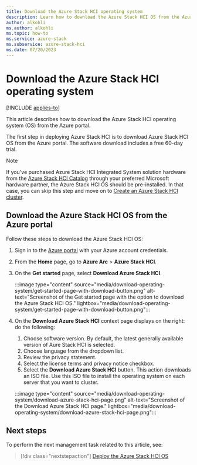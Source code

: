 ```yaml
---
title: Download the Azure Stack HCI operating system
description: Learn how to download the Azure Stack HCI OS from the Azure portal.
author: alkohli
ms.author: alkohli
ms.topic: how-to
ms.service: azure-stack
ms.subservice: azure-stack-hci
ms.date: 07/20/2023
---
```


# Download the Azure Stack HCI operating system

[!INCLUDE [applies-to](../../includes/hci-applies-to-22h2-21h2.md)]

This article describes how to download the Azure Stack HCI operating system (OS) from the Azure portal.

The first step in deploying Azure Stack HCI is to download Azure Stack HCI OS from the Azure portal. The software download includes a free 60-day trial.

> [!NOTE]
> If you've purchased Azure Stack HCI Integrated System solution hardware from the [Azure Stack HCI Catalog](https://aka.ms/AzureStackHCICatalog) through your preferred Microsoft hardware partner, the Azure Stack HCI OS should be pre-installed. In that case, you can skip this step and move on to [Create an Azure Stack HCI cluster](create-cluster.md).

## Download the Azure Stack HCI OS from the Azure portal

Follow these steps to download the Azure Stack HCI OS:

1. Sign in to the [Azure portal](https://portal.azure.com/) with your Azure account credentials.
1. From the **Home** page, go to **Azure Arc** > **Azure Stack HCI**.
1. On the **Get started** page, select **Download Azure Stack HCI**.

    :::image type="content" source="media/download-operating-system/get-started-page-with-download-button.png" alt-text="Screenshot of the Get started page with the option to download the Azure Stack HCI OS." lightbox="media/download-operating-system/get-started-page-with-download-button.png":::
    
1. On the **Download Azure Stack HCI** context page displays on the right:
 do the following:
    1. Choose software version. By default, the latest generally available version of Aure Stack HCI is selected.
    1. Choose language from the dropdown list.
    1. Review the privacy statement.
    1. Select the license terms and privacy notice checkbox.
    1. Select the **Download Azure Stack HCI** button. This action downloads an ISO file. Use this ISO file to install the operating system on each server that you want to cluster.

    :::image type="content" source="media/download-operating-system/download-azure-stack-hci-page.png" alt-text="Screenshot of the Download Azure Stack HCI page." lightbox="media/download-operating-system/download-azure-stack-hci-page.png":::

## Next steps

To perform the next management task related to this article, see:
> [!div class="nextstepaction"]
> [Deploy the Azure Stack HCI OS](operating-system.md)
